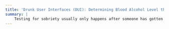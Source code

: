 ```yaml
---
title: 'Drunk User Interfaces (DUI): Determining Blood Alcohol Level through Everyday Smartphone Tasks'
summary: |
    Testing for sobriety usually only happens after someone has gotten behind the wheel and started driving. Making sobriety testing more pervasive could help prevent such situations. We are conducting a rigorous study that examines how alcohol impacts performance on simple smartphone tasks.
---
```

